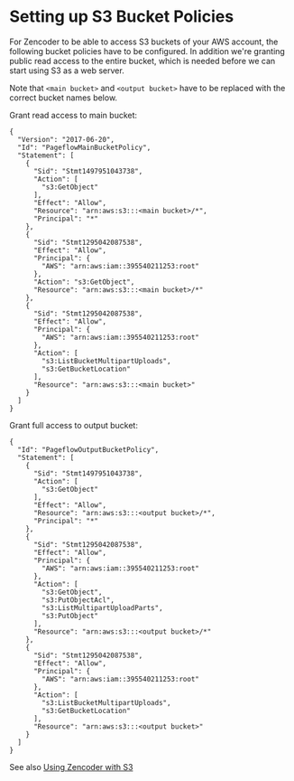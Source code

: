 # Setting up S3 Bucket Policies

For Zencoder to be able to access S3 buckets of your AWS account, the
following bucket policies have to be configured. In addition we're
granting public read access to the entire bucket, which is needed
before we can start using S3 as a web server.

Note that `<main bucket>` and `<output bucket>` have to be replaced
with the correct bucket names below.

Grant read access to main bucket:

    {
      "Version": "2017-06-20",
      "Id": "PageflowMainBucketPolicy",
      "Statement": [
        {
          "Sid": "Stmt1497951043738",
          "Action": [
            "s3:GetObject"
          ],
          "Effect": "Allow",
          "Resource": "arn:aws:s3:::<main bucket>/*",
          "Principal": "*"
        },
        {
          "Sid": "Stmt1295042087538",
          "Effect": "Allow",
          "Principal": {
            "AWS": "arn:aws:iam::395540211253:root"
          },
          "Action": "s3:GetObject",
          "Resource": "arn:aws:s3:::<main bucket>/*"
        },
        {
          "Sid": "Stmt1295042087538",
          "Effect": "Allow",
          "Principal": {
            "AWS": "arn:aws:iam::395540211253:root"
          },
          "Action": [
            "s3:ListBucketMultipartUploads",
            "s3:GetBucketLocation"
          ],
          "Resource": "arn:aws:s3:::<main bucket>"
        }
      ]
    }

Grant full access to output bucket:

    {
      "Id": "PageflowOutputBucketPolicy",
      "Statement": [
        {
          "Sid": "Stmt1497951043738",
          "Action": [
            "s3:GetObject"
          ],
          "Effect": "Allow",
          "Resource": "arn:aws:s3:::<output bucket>/*",
          "Principal": "*"
        },
        {
          "Sid": "Stmt1295042087538",
          "Effect": "Allow",
          "Principal": {
            "AWS": "arn:aws:iam::395540211253:root"
          },
          "Action": [
            "s3:GetObject",
            "s3:PutObjectAcl",
            "s3:ListMultipartUploadParts",
            "s3:PutObject"
          ],
          "Resource": "arn:aws:s3:::<output bucket>/*"
        },
        {
          "Sid": "Stmt1295042087538",
          "Effect": "Allow",
          "Principal": {
            "AWS": "arn:aws:iam::395540211253:root"
          },
          "Action": [
            "s3:ListBucketMultipartUploads",
            "s3:GetBucketLocation"
          ],
          "Resource": "arn:aws:s3:::<output bucket>"
        }
      ]
    }

See also
[Using Zencoder with S3](https://app.zencoder.com/docs/guides/getting-started/working-with-s3)
